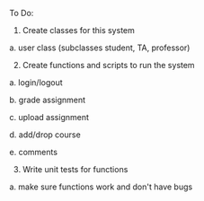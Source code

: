 To Do:

1. Create classes for this system
  
  a. user class (subclasses student, TA, professor)
  
2. Create functions and scripts to run the system
  
  a. login/logout
  
  b. grade assignment
  
  c. upload assignment

  d. add/drop course
  
  e. comments

3. Write unit tests for functions

  a. make sure functions work and don't have bugs

